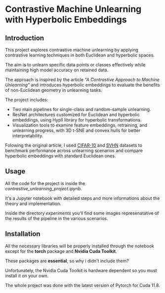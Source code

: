 # Contrastive Machine Unlearning with Hyperbolic Embeddings

## Introduction
This project explores contrastive machine unlearning by applying contrastive learning techniques in both Euclidean and hyperbolic spaces. 

The aim is to unlearn specific data points or classes effectively while maintaining high model accuracy on retained data. 

The approach is inspired by the article *"A Contrastive Approach to Machine Unlearning"* and introduces hyperbolic embeddings to evaluate the benefits of non-Euclidean geometry in unlearning tasks. 

The project includes:

  - Two main pipelines for single-class and random-sample unlearning.
  - ResNet architectures customized for Euclidean and hyperbolic embeddings, using Hypll library for hyperbolic transformations.
  - Visualization tools to examine feature embeddings, retraining, and unlearning progress, with 3D t-SNE and convex hulls for better interpretability.

Folowing the original article, I used [CIFAR-10](https://www.cs.toronto.edu/~kriz/cifar.html) and [SVHN](http://ufldl.stanford.edu/housenumbers/) datasets to benchmark performance across unlearning scenarios and compare hyperbolic embeddings with standard Euclidean ones.

## Usage
All the code for the project is inside the *contrastive_unlearning_project.ipynb*. 

It's a Jupyter notebook with detailed steps and more informations about the theory and implementation.

Inside the directory *experiments* you'll find some images represenatative of the results of the pipeline in the various scenarios.

## Installation
All the necessary libraries will be properly installed through the notebook except for the **torch** package and **Nvidia Cuda Toolkit**.

These packages are **essential**, so why i didn't include them?

Unfortunately, the Nvidia Cuda Toolkit is hardware dependent so you must install it on your own.

The whole project was done with the latest version of Pytorch for Cuda 11.8.
